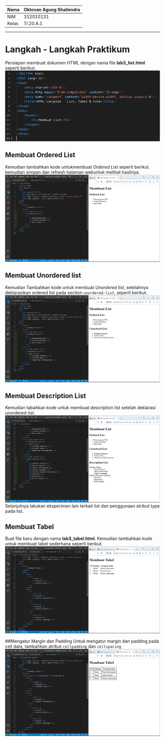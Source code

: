 | Nama  | Oktovan Agung Shailendra|
|-------|-------------------------|
|NIM    |312010131                |
| Kelas | TI.20.A.1               |

---

# Langkah - Langkah Praktikum

Persiapan membuat dokumen HTML dengan nama file **lab3_list.html** seperti berikut.
![img](img/img1.png)

## Membuat Ordered List
Kemudian tambahkan kode untukmembuat *Ordered List* seperti berikut. kemudian simpan dan refresh halaman webuntuk melihat hasilnya.
![img](img/img2.png)

## Membuat Unordered list
Kemudian Tambahkan kode untuk membuat *Unordered list*, setelahnya deklarasikan ordered list pada section `unordered-list`, seperti berikut.
![img](img/img3.png)

## Membuat Description List
Kemudian tabahkan kode untuk membuat description list setelah deklarasi unordered-list.
![img](img/img4.png)
Selanjutnya lakukan eksperimen lain terkait list dan penggunaan atribut type pada list.

## Membuat Tabel
Buat file baru dengan nama **lab3_tabel.html**. Kemudian tambahkan kode untuk membuat tabel sederhana seperti berikut.
![img](img/img5.png)

##Mengatur Margin dan Padding
Untuk mengatur margin dan padding pada cell data, tambahkan atribut `cellpadding` dan `cellspacing`
![img](img/img6.png)